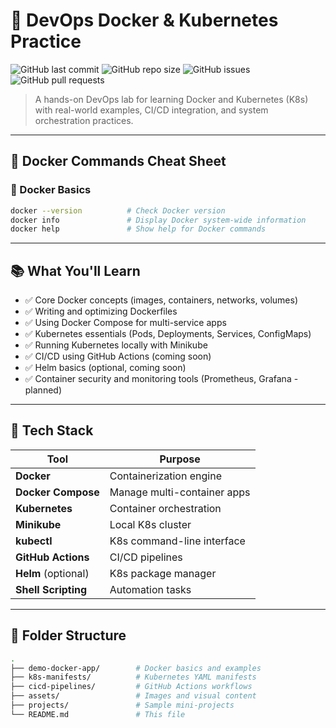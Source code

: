 # 🚀 DevOps Docker & Kubernetes Practice

![GitHub last commit](https://img.shields.io/github/last-commit/birbalkr/devops-docker-k8s-practice?style=flat-square)
![GitHub repo size](https://img.shields.io/github/repo-size/birbalkr/devops-docker-k8s-practice?color=blue)
![GitHub issues](https://img.shields.io/github/issues/birbalkr/devops-docker-k8s-practice?style=flat-square)
![GitHub pull requests](https://img.shields.io/github/issues-pr/birbalkr/devops-docker-k8s-practice?style=flat-square)

> A hands-on DevOps lab for learning Docker and Kubernetes (K8s) with real-world examples, CI/CD integration, and system orchestration practices.

---

## 🐳 Docker Commands Cheat Sheet

### 🔹 Docker Basics

```bash
docker --version          # Check Docker version
docker info               # Display Docker system-wide information
docker help               # Show help for Docker commands
```

---

## 📚 What You'll Learn

- ✅ Core Docker concepts (images, containers, networks, volumes)
- ✅ Writing and optimizing Dockerfiles
- ✅ Using Docker Compose for multi-service apps
- ✅ Kubernetes essentials (Pods, Deployments, Services, ConfigMaps)
- ✅ Running Kubernetes locally with Minikube
- ✅ CI/CD using GitHub Actions (coming soon)
- ✅ Helm basics (optional, coming soon)
- ✅ Container security and monitoring tools (Prometheus, Grafana - planned)

---

## 🧰 Tech Stack

| Tool                | Purpose                     |
| ------------------- | --------------------------- |
| **Docker**          | Containerization engine     |
| **Docker Compose**  | Manage multi-container apps |
| **Kubernetes**      | Container orchestration     |
| **Minikube**        | Local K8s cluster           |
| **kubectl**         | K8s command-line interface  |
| **GitHub Actions**  | CI/CD pipelines             |
| **Helm** (optional) | K8s package manager         |
| **Shell Scripting** | Automation tasks            |

---

## 📁 Folder Structure

```bash
.
├── demo-docker-app/        # Docker basics and examples
├── k8s-manifests/          # Kubernetes YAML manifests
├── cicd-pipelines/         # GitHub Actions workflows
├── assets/                 # Images and visual content
├── projects/               # Sample mini-projects
└── README.md               # This file
```
